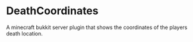 # DeathCoordinates
A minecraft bukkit server plugin that shows the coordinates of the players death location.
